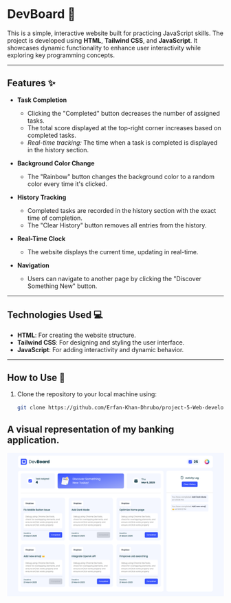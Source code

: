 # DevBoard 🌟

This is a simple, interactive website built for practicing JavaScript skills. The project is developed using **HTML**, **Tailwind CSS**, and **JavaScript**. It showcases dynamic functionality to enhance user interactivity while exploring key programming concepts.

---

## Features ✨

- **Task Completion**

  - Clicking the "Completed" button decreases the number of assigned tasks.
  - The total score displayed at the top-right corner increases based on completed tasks.
  - _Real-time tracking:_ The time when a task is completed is displayed in the history section.

- **Background Color Change**

  - The "Rainbow" button changes the background color to a random color every time it's clicked.

- **History Tracking**

  - Completed tasks are recorded in the history section with the exact time of completion.
  - The "Clear History" button removes all entries from the history.

- **Real-Time Clock**

  - The website displays the current time, updating in real-time.

- **Navigation**
  - Users can navigate to another page by clicking the "Discover Something New" button.

---

## Technologies Used 💻

- **HTML**: For creating the website structure.
- **Tailwind CSS**: For designing and styling the user interface.
- **JavaScript**: For adding interactivity and dynamic behavior.

---

## How to Use 🚀

1. Clone the repository to your local machine using:
   ```bash
   git clone https://github.com/Erfan-Khan-Dhrubo/project-5-Web-development.git
   ```

## A visual representation of my banking application.

 <img src="./web pic/pic1.png"/>
